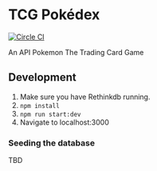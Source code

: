 # TCG Pokédex
[![Circle CI](https://circleci.com/gh/tcg-pokedex/pokedex.svg?style=svg)](https://circleci.com/gh/tcg-pokedex/pokedex)

An API Pokemon The Trading Card Game

## Development

1. Make sure you have Rethinkdb running.
2. `npm install`
3. `npm run start:dev`
4. Navigate to localhost:3000

### Seeding the database
TBD
